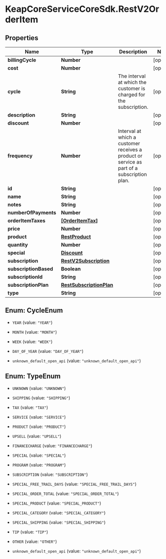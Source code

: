 # KeapCoreServiceCoreSdk.RestV2OrderItem

## Properties

Name | Type | Description | Notes
------------ | ------------- | ------------- | -------------
**billingCycle** | **Number** |  | [optional] 
**cost** | **Number** |  | [optional] 
**cycle** | **String** | The interval at which the customer is charged for the subscription. | [optional] 
**description** | **String** |  | [optional] 
**discount** | **Number** |  | [optional] 
**frequency** | **Number** | Interval at which a customer receives a product or service as part of a subscription plan. | [optional] 
**id** | **String** |  | [optional] 
**name** | **String** |  | [optional] 
**notes** | **String** |  | [optional] 
**numberOfPayments** | **Number** |  | [optional] 
**orderItemTaxes** | [**[OrderItemTax]**](OrderItemTax.md) |  | [optional] 
**price** | **Number** |  | [optional] 
**product** | [**RestProduct**](RestProduct.md) |  | [optional] 
**quantity** | **Number** |  | [optional] 
**special** | [**Discount**](Discount.md) |  | [optional] 
**subscription** | [**RestV2Subscription**](RestV2Subscription.md) |  | [optional] 
**subscriptionBased** | **Boolean** |  | [optional] 
**subscriptionId** | **String** |  | [optional] 
**subscriptionPlan** | [**RestSubscriptionPlan**](RestSubscriptionPlan.md) |  | [optional] 
**type** | **String** |  | [optional] 



## Enum: CycleEnum


* `YEAR` (value: `"YEAR"`)

* `MONTH` (value: `"MONTH"`)

* `WEEK` (value: `"WEEK"`)

* `DAY_OF_YEAR` (value: `"DAY_OF_YEAR"`)

* `unknown_default_open_api` (value: `"unknown_default_open_api"`)





## Enum: TypeEnum


* `UNKNOWN` (value: `"UNKNOWN"`)

* `SHIPPING` (value: `"SHIPPING"`)

* `TAX` (value: `"TAX"`)

* `SERVICE` (value: `"SERVICE"`)

* `PRODUCT` (value: `"PRODUCT"`)

* `UPSELL` (value: `"UPSELL"`)

* `FINANCECHARGE` (value: `"FINANCECHARGE"`)

* `SPECIAL` (value: `"SPECIAL"`)

* `PROGRAM` (value: `"PROGRAM"`)

* `SUBSCRIPTION` (value: `"SUBSCRIPTION"`)

* `SPECIAL_FREE_TRAIL_DAYS` (value: `"SPECIAL_FREE_TRAIL_DAYS"`)

* `SPECIAL_ORDER_TOTAL` (value: `"SPECIAL_ORDER_TOTAL"`)

* `SPECIAL_PRODUCT` (value: `"SPECIAL_PRODUCT"`)

* `SPECIAL_CATEGORY` (value: `"SPECIAL_CATEGORY"`)

* `SPECIAL_SHIPPING` (value: `"SPECIAL_SHIPPING"`)

* `TIP` (value: `"TIP"`)

* `OTHER` (value: `"OTHER"`)

* `unknown_default_open_api` (value: `"unknown_default_open_api"`)




